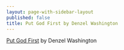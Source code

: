 ```yaml
---
layout: page-with-sidebar-layout
published: false
title: Put God First by Denzel Washington
---
```

[Put God First](https://www.youtube.com/watch?v=BxY_eJLBflk) by Denzel Washington